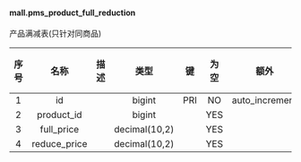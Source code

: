 #### mall.pms_product_full_reduction 
产品满减表(只针对同商品)

| 序号 | 名称 | 描述 | 类型 | 键 | 为空 | 额外 | 默认值 |
| :--: | :--: | :--: | :--: | :--: | :--: | :--: | :--: |
| 1 | id |  | bigint | PRI | NO | auto_increment |  |
| 2 | product_id |  | bigint |  | YES |  |  |
| 3 | full_price |  | decimal(10,2) |  | YES |  |  |
| 4 | reduce_price |  | decimal(10,2) |  | YES |  |  |
